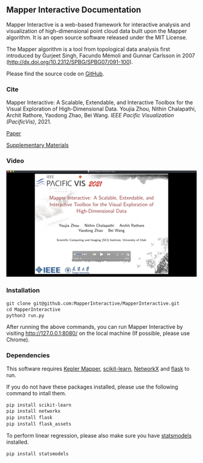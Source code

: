 ## Mapper Interactive Documentation

Mapper Interactive is a web-based framework for interactive analysis and visualization of high-dimensional point cloud data built upon the Mapper algorithm. It is an open source software released under the MIT License.

The Mapper algorithm is a tool from topological data analysis first introduced by Gurjeet Singh, Facundo Mémoli and Gunnar Carlsson in 2007 (http://dx.doi.org/10.2312/SPBG/SPBG07/091-100).

Please find the source code on [GitHub](https://github.com/MapperInteractive/MapperInteractive).

### Cite

Mapper Interactive: A Scalable, Extendable, and Interactive Toolbox for the Visual Exploration of High-Dimensional Data. Youjia Zhou,
Nithin Chalapathi, Archit Rathore, Yaodong Zhao, Bei Wang.
*IEEE Pacific Visualization (PacificVis)*, 2021.

[Paper](./papers/MapperInteractive-final_submission.pdf)

[Supplementary Materials](./papers/MapperInteractive-supplement.pdf)

### Video

[![Screenshot of video](video-teaser-new.png)](https://www.youtube.com/watch?v=KxHHrCXwGEI)

### Installation
```shell
git clone git@github.com:MapperInteractive/MapperInteractive.git
cd MapperInteractive
python3 run.py
```

After running the above commands, you can run Mapper Interactive by visiting http://127.0.0.1:8080/ on the local machine (If possible, please use Chrome).

### Dependencies
This software requires [Kepler Mapper](https://kepler-mapper.scikit-tda.org/), [scikit-learn](https://scikit-learn.org/stable/), [NetworkX](https://networkx.github.io/) and [flask](https://flask.palletsprojects.com/en/1.1.x/) to run.

If you do not have these packages installed, please use the following command to intall them.

```bash
pip install scikit-learn
pip install networkx
pip install flask
pip install flask_assets
```

To perform linear regression, please also make sure you have [statsmodels](https://www.statsmodels.org/stable/index.html) installed.
```bash
pip install statsmodels
```
